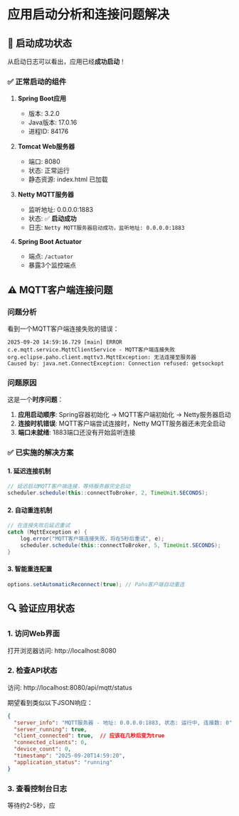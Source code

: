 # 应用启动分析和连接问题解决

## 🎉 启动成功状态

从启动日志可以看出，应用已经**成功启动**！

### ✅ 正常启动的组件

1. **Spring Boot应用** 
   - 版本: 3.2.0
   - Java版本: 17.0.16
   - 进程ID: 84176

2. **Tomcat Web服务器**
   - 端口: 8080
   - 状态: 正常运行
   - 静态资源: index.html 已加载

3. **Netty MQTT服务器**
   - 监听地址: 0.0.0.0:1883
   - 状态: ✅ **启动成功**
   - 日志: `Netty MQTT服务器启动成功，监听地址: 0.0.0.0:1883`

4. **Spring Boot Actuator**
   - 端点: `/actuator` 
   - 暴露3个监控端点

## ⚠️ MQTT客户端连接问题

### 问题分析

看到一个MQTT客户端连接失败的错误：
```
2025-09-20 14:59:16.729 [main] ERROR c.e.mqtt.service.MqttClientService - MQTT客户端连接失败
org.eclipse.paho.client.mqttv3.MqttException: 无法连接至服务器
Caused by: java.net.ConnectException: Connection refused: getsockopt
```

### 问题原因

这是一个**时序问题**：
1. **应用启动顺序**: Spring容器初始化 → MQTT客户端初始化 → Netty服务器启动
2. **连接时机错误**: MQTT客户端尝试连接时，Netty MQTT服务器还未完全启动
3. **端口未就绪**: 1883端口还没有开始监听连接

### ✅ 已实施的解决方案

#### 1. 延迟连接机制
```java
// 延迟启动MQTT客户端连接，等待服务器完全启动
scheduler.schedule(this::connectToBroker, 2, TimeUnit.SECONDS);
```

#### 2. 自动重连机制
```java
// 在连接失败后延迟重试
catch (MqttException e) {
    log.error("MQTT客户端连接失败，将在5秒后重试", e);
    scheduler.schedule(this::connectToBroker, 5, TimeUnit.SECONDS);
}
```

#### 3. 智能重连配置
```java
options.setAutomaticReconnect(true); // Paho客户端自动重连
```

## 🔍 验证应用状态

### 1. 访问Web界面
打开浏览器访问: http://localhost:8080

### 2. 检查API状态
访问: http://localhost:8080/api/mqtt/status

期望看到类似以下JSON响应：
```json
{
  "server_info": "MQTT服务器 - 地址: 0.0.0.0:1883, 状态: 运行中, 连接数: 0",
  "server_running": true,
  "client_connected": true,  // 应该在几秒后变为true
  "connected_clients": 0,
  "device_count": 0,
  "timestamp": "2025-09-20T14:59:20",
  "application_status": "running"
}
```

### 3. 查看控制台日志
等待约2-5秒，应